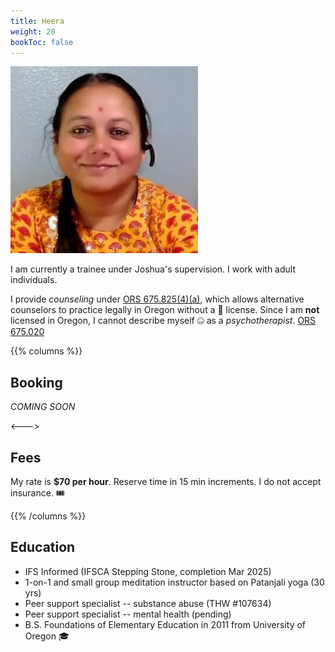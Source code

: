 ```yaml
---
title: Heera
weight: 20
bookToc: false
---
```


![Self portrait](portrait.webp)

I am currently a trainee under Joshua's supervision. I work with adult individuals.

I provide *counseling* under [ORS 675.825(4)(a)](https://oregon.public.law/statutes/ors_675.825), which allows alternative counselors to practice legally in Oregon without a 🪪 license. Since I am **not** licensed in Oregon, I cannot describe myself 🤐 as a *psychotherapist*. [ORS 675.020](https://oregon.public.law/statutes/ors_675.020)

{{% columns %}}

## Booking

*COMING SOON*

<--->

## Fees

My rate is **$70 per hour**. Reserve time in 15 min increments. I do not accept insurance. 🎟️

{{% /columns %}}

## Education

- IFS Informed (IFSCA Stepping Stone, completion Mar 2025)
- 1-on-1 and small group meditation instructor based on Patanjali yoga (30 yrs)
- Peer support specialist -- substance abuse (THW #107634)
- Peer support specialist -- mental health (pending)
- B.S. Foundations of Elementary Education in 2011 from University of Oregon 🎓
